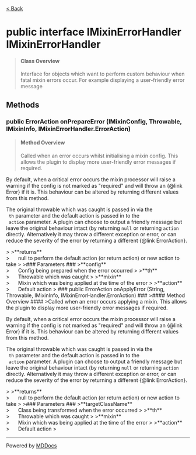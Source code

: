 [< Back](../README.md)
# public interface IMixinErrorHandler IMixinErrorHandler #
>#### Class Overview ####
>Interface for objects which want to perform custom behaviour when fatal mixin
 errors occur. For example displaying a user-friendly error message
## Methods ##
### public ErrorAction onPrepareError (IMixinConfig, Throwable, IMixinInfo, IMixinErrorHandler.ErrorAction) ###
>#### Method Overview ####
>Called when an error occurs whilst initialising a mixin config. This
 allows the plugin to display more user-friendly error messages if
 required.
 
 <p>By default, when a critical error occurs the mixin processor will
 raise a warning if the config is not marked as "required" and will throw
 an {@link Error} if it is. This behaviour can be altered by returning
 different values from this method.</p>
 
 <p>The original throwable which was caught is passed in via the <code>
 th</code> parameter and the default action is passed in to the <code>
 action</code> parameter. A plugin can choose to output a friendly message
 but leave the original behaviour intact (by returning <code>null</code>
 or returning <code>action</code> directly. Alternatively it may throw a
 different exception or error, or can reduce the severity of the error by
 returning a different {@link ErrorAction}.</p>
>
>**returns**<br />
>&nbsp;&nbsp;&nbsp;&nbsp;&nbsp;&nbsp;null to perform the default action (or return action) or new
      action to take
>
>### Parameters ###
>**config**<br />
>&nbsp;&nbsp;&nbsp;&nbsp;&nbsp;&nbsp;Config being prepared when the error occurred
>
>**th**<br />
>&nbsp;&nbsp;&nbsp;&nbsp;&nbsp;&nbsp;Throwable which was caught
>
>**mixin**<br />
>&nbsp;&nbsp;&nbsp;&nbsp;&nbsp;&nbsp;Mixin which was being applied at the time of the error
>
>**action**<br />
>&nbsp;&nbsp;&nbsp;&nbsp;&nbsp;&nbsp;Default action
>
### public ErrorAction onApplyError (String, Throwable, IMixinInfo, IMixinErrorHandler.ErrorAction) ###
>#### Method Overview ####
>Called when an error occurs applying a mixin. This allows
 the plugin to display more user-friendly error messages if required.
 
 <p>By default, when a critical error occurs the mixin processor will
 raise a warning if the config is not marked as "required" and will throw
 an {@link Error} if it is. This behaviour can be altered by returning
 different values from this method.</p>
 
 <p>The original throwable which was caught is passed in via the <code>
 th</code> parameter and the default action is passed in to the <code>
 action</code> parameter. A plugin can choose to output a friendly message
 but leave the original behaviour intact (by returning <code>null</code>
 or returning <code>action</code> directly. Alternatively it may throw a
 different exception or error, or can reduce the severity of the error by
 returning a different {@link ErrorAction}.</p>
>
>**returns**<br />
>&nbsp;&nbsp;&nbsp;&nbsp;&nbsp;&nbsp;null to perform the default action (or return action) or new
      action to take
>
>### Parameters ###
>**targetClassName**<br />
>&nbsp;&nbsp;&nbsp;&nbsp;&nbsp;&nbsp;Class being transformed when the error occurred
>
>**th**<br />
>&nbsp;&nbsp;&nbsp;&nbsp;&nbsp;&nbsp;Throwable which was caught
>
>**mixin**<br />
>&nbsp;&nbsp;&nbsp;&nbsp;&nbsp;&nbsp;Mixin which was being applied at the time of the error
>
>**action**<br />
>&nbsp;&nbsp;&nbsp;&nbsp;&nbsp;&nbsp;Default action
>

---
Powered by [MDDocs](https://github.com/VRCube/MDDocs)